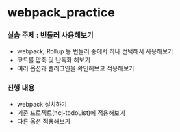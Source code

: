# webpack_practice

### 실습 주제 : 번들러 사용해보기
- webpack, Rollup 등 번들러 중에서 하나 선택해서 사용해보기
- 코드를 압축 및 난독화 해보기
- 여러 옵션과 플러그인을 확인해보고 적용해보기

### 진행 내용
- webpack 설치하기
- 기존 프로젝트(hcj-todoList)에 적용해보기
- 다른 옵션 적용해보기
